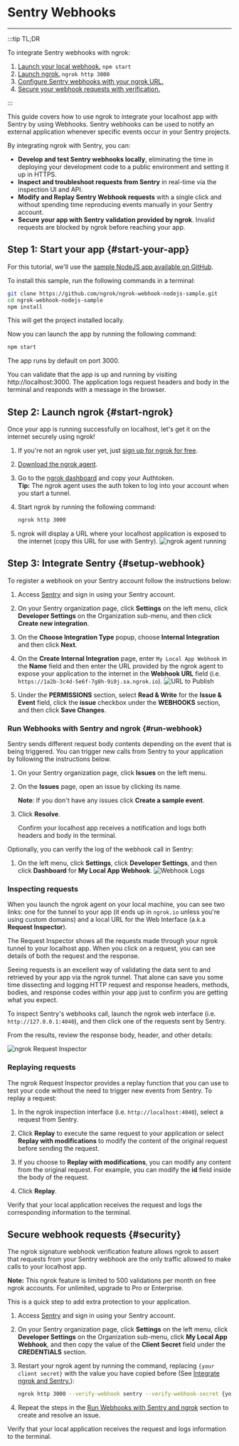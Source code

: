 # Sentry Webhooks
------------

:::tip TL;DR

To integrate Sentry webhooks with ngrok:
1. [Launch your local webhook.](#start-your-app) `npm start`
1. [Launch ngrok.](#start-ngrok) `ngrok http 3000`
1. [Configure Sentry webhooks with your ngrok URL.](#setup-webhook)
1. [Secure your webhook requests with verification.](#security)

:::


This guide covers how to use ngrok to integrate your localhost app with Sentry by using Webhooks.
Sentry webhooks can be used to notify an external application whenever specific events occur in your Sentry projects. 

By integrating ngrok with Sentry, you can:

- **Develop and test Sentry webhooks locally**, eliminating the time in deploying your development code to a public environment and setting it up in HTTPS.
- **Inspect and troubleshoot requests from Sentry** in real-time via the inspection UI and API.
- **Modify and Replay Sentry Webhook requests** with a single click and without spending time reproducing events manually in your Sentry account.
- **Secure your app with Sentry validation provided by ngrok**. Invalid requests are blocked by ngrok before reaching your app.


## **Step 1**: Start your app {#start-your-app}

For this tutorial, we'll use the [sample NodeJS app available on GitHub](https://github.com/ngrok/ngrok-webhook-nodejs-sample). 

To install this sample, run the following commands in a terminal:

```bash
git clone https://github.com/ngrok/ngrok-webhook-nodejs-sample.git
cd ngrok-webhook-nodejs-sample
npm install
```

This will get the project installed locally.

Now you can launch the app by running the following command: 

```bash
npm start
```

The app runs by default on port 3000. 

You can validate that the app is up and running by visiting http://localhost:3000. The application logs request headers and body in the terminal and responds with a message in the browser.


## **Step 2**: Launch ngrok {#start-ngrok}

Once your app is running successfully on localhost, let's get it on the internet securely using ngrok! 

1. If you're not an ngrok user yet, just [sign up for ngrok for free](https://ngrok.com/signup).

1. [Download the ngrok agent](https://ngrok.com/download).

1. Go to the [ngrok dashboard](https://dashboard.ngrok.com) and copy your Authtoken. <br />
    **Tip:** The ngrok agent uses the auth token to log into your account when you start a tunnel.
    
1. Start ngrok by running the following command:
    ```bash
    ngrok http 3000
    ```

1. ngrok will display a URL where your localhost application is exposed to the internet (copy this URL for use with Sentry).
    ![ngrok agent running](/img/integrations/launch_ngrok_tunnel.png)


## **Step 3**: Integrate Sentry {#setup-webhook}

To register a webhook on your Sentry account follow the instructions below:

1. Access [Sentry](https://sentry.io/) and sign in using your Sentry account.

1. On your Sentry organization page, click **Settings** on the left menu, click **Developer Settings** on the Organization sub-menu, and then click **Create new integration**.

1. On the **Choose Integration Type** popup, choose **Internal Integration** and then click **Next**.

1. On the **Create Internal Integration** page, enter `My Local App Webhook` in the **Name** field and then enter the URL provided by the ngrok agent to expose your application to the internet in the **Webhook URL** field (i.e. `https://1a2b-3c4d-5e6f-7g8h-9i0j.sa.ngrok.io`).
    ![URL to Publish](img/ngrok_url_configuration_sentry.png)

1. Under the **PERMISSIONS** section, select **Read & Write** for the **Issue & Event** field, click the **issue** checkbox under the **WEBHOOKS** section, and then click **Save Changes**.


### Run Webhooks with Sentry and ngrok {#run-webhook}

Sentry sends different request body contents depending on the event that is being triggered.
You can trigger new calls from Sentry to your application by following the instructions below.

1. On your Sentry organization page, click **Issues** on the left menu.

1. On the **Issues** page, open an issue by clicking its name.

    **Note**: If you don't have any issues click **Create a sample event**.

1. Click **Resolve**.

    Confirm your localhost app receives a notification and logs both headers and body in the terminal.


Optionally, you can verify the log of the webhook call in Sentry:

1. On the left menu, click **Settings**, click **Developer Settings**, and then click **Dashboard** for **My Local App Webhook**.
    ![Webhook Logs](img/ngrok_logs_sentry.png)


### Inspecting requests

When you launch the ngrok agent on your local machine, you can see two links: one for the tunnel to your app (it ends up in `ngrok.io` unless you're using custom domains) and a local URL for the Web Interface (a.k.a **Request Inspector**).

The Request Inspector shows all the requests made through your ngrok tunnel to your localhost app. When you click on a request, you can see details of both the request and the response.

Seeing requests is an excellent way of validating the data sent to and retrieved by your app via the ngrok tunnel. That alone can save you some time dissecting and logging HTTP request and response headers, methods, bodies, and response codes within your app just to confirm you are getting what you expect.

To inspect Sentry's webhooks call, launch the ngrok web interface (i.e. `http://127.0.0.1:4040`), and then click one of the requests sent by Sentry.

From the results, review the response body, header, and other details:

![ngrok Request Inspector](img/ngrok_introspection_sentry_webhooks.png)


### Replaying requests

The ngrok Request Inspector provides a replay function that you can use to test your code without the need to trigger new events from Sentry. To replay a request:

1. In the ngrok inspection interface (i.e. `http://localhost:4040`), select a request from Sentry.

1. Click **Replay** to execute the same request to your application or select **Replay with modifications** to modify the content of the original request before sending the request.

1. If you choose to **Replay with modifications**, you can modify any content from the original request. For example, you can modify the **id** field inside the body of the request.

1. Click **Replay**.

Verify that your local application receives the request and logs the corresponding information to the terminal.


## Secure webhook requests {#security}

The ngrok signature webhook verification feature allows ngrok to assert that requests from your Sentry webhook are the only traffic allowed to make calls to your localhost app.

**Note:** This ngrok feature is limited to 500 validations per month on free ngrok accounts. For unlimited, upgrade to Pro or Enterprise.

This is a quick step to add extra protection to your application.

1. Access [Sentry](https://sentry.io/) and sign in using your Sentry account.

1. On your Sentry organization page, click **Settings** on the left menu, click **Developer Settings** on the Organization sub-menu, click **My Local App Webhook**, and then copy the value of the **Client Secret** field under the **CREDENTIALS** section.

1. Restart your ngrok agent by running the command, replacing `{your client secret}` with the value you have copied before (See [Integrate ngrok and Sentry.](#setup-webhook)):
    ```bash
    ngrok http 3000 --verify-webhook sentry --verify-webhook-secret {your client secret}
    ```

1. Repeat the steps in the [Run Webhooks with Sentry and ngrok](#run-webhook) section to create and resolve an issue.

Verify that your local application receives the request and logs information to the terminal.
